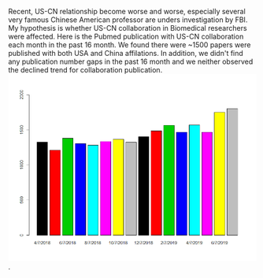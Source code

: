 Recent, US-CN relationship become worse and worse, especially several very famous Chinese American professor are unders investigation by FBI. My hypothesis is whether US-CN collaboration in Biomedical researchers were affected. Here is the Pubmed publication with US-CN collaboration each month in the past 16 month. We found there were ~1500 papers were published with both USA and China affilations. In addition, we didn't find any publication number gaps in the past 16 month and we neither observed the declined trend for collaboration publication.![pubmed](US_CN_Pubmed.png). 
